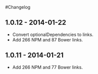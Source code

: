 #Changelog

## 1.0.12 - 2014-01-22
- Convert optionalDependencies to links.
- Add 266 NPM and 87 Bower links.

## 1.0.11 - 2014-01-21
- Add 266 NPM and 77 Bower links.
